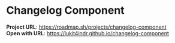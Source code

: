 # Changelog Component
**Project URL**: https://roadmap.sh/projects/changelog-component  
**Open with URL**: https://lukit4indr.github.io/changelog-component
